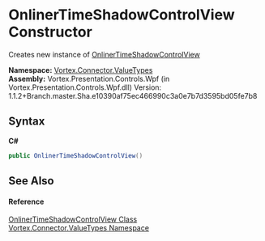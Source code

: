 # OnlinerTimeShadowControlView Constructor 
 

Creates new instance of <a href="T_Vortex_Connector_ValueTypes_OnlinerTimeShadowControlView.md">OnlinerTimeShadowControlView</a>

**Namespace:**&nbsp;<a href="N_Vortex_Connector_ValueTypes.md">Vortex.Connector.ValueTypes</a><br />**Assembly:**&nbsp;Vortex.Presentation.Controls.Wpf (in Vortex.Presentation.Controls.Wpf.dll) Version: 1.1.2+Branch.master.Sha.e10390af75ec466990c3a0e7b7d3595bd05fe7b8

## Syntax

**C#**<br />
``` C#
public OnlinerTimeShadowControlView()
```


## See Also


#### Reference
<a href="T_Vortex_Connector_ValueTypes_OnlinerTimeShadowControlView.md">OnlinerTimeShadowControlView Class</a><br /><a href="N_Vortex_Connector_ValueTypes.md">Vortex.Connector.ValueTypes Namespace</a><br />